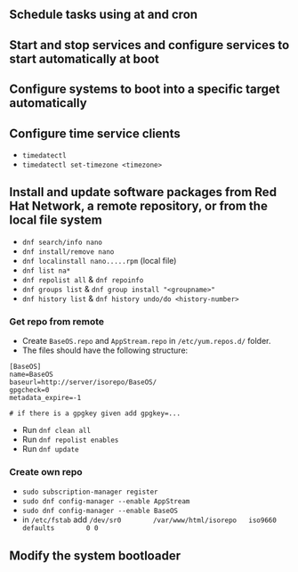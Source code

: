 ## Schedule tasks using at and cron

## Start and stop services and configure services to start automatically at boot

## Configure systems to boot into a specific target automatically

## Configure time service clients
- `timedatectl`
- `timedatectl set-timezone <timezone>`


## Install and update software packages from Red Hat Network, a remote repository, or from the local file system
- `dnf search/info nano`
- `dnf install/remove nano`
- `dnf localinstall nano.....rpm` (local file)
- `dnf list na*`
- `dnf repolist all` & `dnf repoinfo`
- `dnf groups list` & `dnf group install "<groupname>"`
- `dnf history list` & `dnf history undo/do <history-number>`
### Get repo from remote
- Create `BaseOS.repo` and `AppStream.repo` in `/etc/yum.repos.d/` folder.
- The files should have the following structure:
```
[BaseOS]
name=BaseOS
baseurl=http://server/isorepo/BaseOS/
gpgcheck=0
metadata_expire=-1

# if there is a gpgkey given add gpgkey=...
```
- Run `dnf clean all`
- Run `dnf repolist enables`
- Run `dnf update`

### Create own repo
- `sudo subscription-manager register`
- `sudo dnf config-manager --enable AppStream`
- `sudo dnf config-manager --enable BaseOS`
- in `/etc/fstab` add `/dev/sr0        /var/www/html/isorepo   iso9660         defaults        0 0`

## Modify the system bootloader
